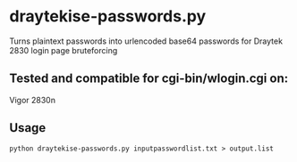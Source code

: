 # draytekise-passwords.py

Turns plaintext passwords into urlencoded base64 passwords for Draytek 2830 login page bruteforcing

## Tested and compatible for cgi-bin/wlogin.cgi on:
Vigor 2830n 

## Usage
    python draytekise-passwords.py inputpasswordlist.txt > output.list
